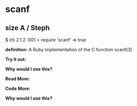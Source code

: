 # scanf

## size A / Steph

$ irb
2.1.2 :001 > require 'scanf'
 => true  

**definition:**
A Ruby implementation of the C function scanf(3)

**Try it out:**


**Why would I use this?**


**Read More:**


**Code More:**


**Why would I use this?**
